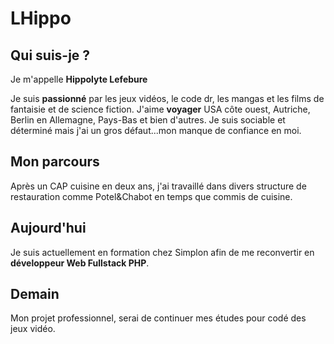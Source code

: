 # LHippo

## Qui suis-je ?

Je m'appelle **Hippolyte Lefebure**

Je suis **passionné** par les jeux vidéos, le code dr, les mangas et les films de fantaisie  et de science fiction.
J'aime **voyager** USA côte ouest, Autriche, Berlin en Allemagne, Pays-Bas et bien d'autres.
Je suis sociable et déterminé mais j'ai un gros défaut...mon manque de confiance en moi.

## Mon parcours
Après un CAP cuisine en deux ans, j'ai travaillé dans divers structure de restauration comme Potel&Chabot en temps que commis de cuisine.

## Aujourd'hui
Je suis actuellement en formation chez Simplon afin de me reconvertir en **développeur Web Fullstack PHP**.

## Demain
Mon projet professionnel, serai de continuer mes études pour codé des jeux vidéo.

